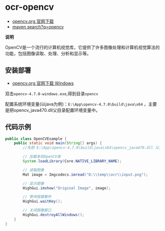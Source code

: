 # ocr-opencv

- [opencv.org 官网下载](https://opencv.org/releases/)
- [maven search?q=opencv](https://mvnrepository.com/search?q=opencv)

**说明**

OpenCV是一个流行的计算机视觉库，它提供了许多图像处理和计算机视觉算法的功能，包括图像读取、处理、分析和显示等。

## 安装部署

- [opencv.org 官网下载 Windows](https://opencv.org/releases/)

双击`opencv-4.7.0-windows.exe`,得到目录`opencv`

配置系统环境变量(以java为例)：`E:\App\opencv-4.7.0\build\java\x64` ，主要是把opencv_java470.dll父目录配置环境变量中。

## 代码示例

```java
public class OpenCVExample {
    public static void main(String[] args) {
        //先把 E:\App\opencv-4.7.0\build\java\x64\opencv_java470.dll 父目录添加到系统环境变量中。

        // 加载本机OpenCV库
        System.loadLibrary(Core.NATIVE_LIBRARY_NAME);

        // 读取图像
        Mat image = Imgcodecs.imread("D:\\temp\\ocr\\input.png");

        // 显示图像
        HighGui.imshow("Original Image", image);

        // 等待按键事件
        HighGui.waitKey();

        // 关闭图像窗口
        HighGui.destroyAllWindows();
    }
}
```











